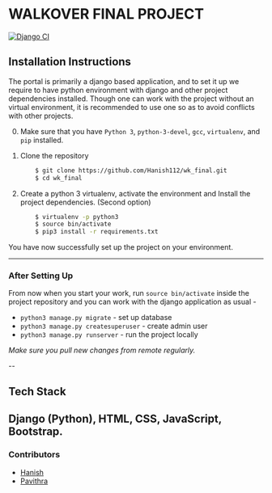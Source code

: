 # WALKOVER FINAL PROJECT  
[![Django CI](https://github.com/Hanish112/wk_final/actions/workflows/django.yml/badge.svg?branch=master)](https://github.com/Hanish112/wk_final/actions/workflows/django.yml)
## Installation Instructions
The portal is primarily a django based application, and to set it up we require to have 
python environment with django and other project dependencies installed. Though one can
work with the project without an virtual environment,  it is recommended to use one so 
as to avoid conflicts with other projects.

0. Make sure that you have `Python 3`, `python-3-devel`, `gcc`, `virtualenv`, and `pip` installed.     
1. Clone the repository

    ```bash
        $ git clone https://github.com/Hanish112/wk_final.git
        $ cd wk_final
    ```  
2. Create a python 3 virtualenv, activate the environment and Install the project dependencies. (Second option)  

    ```bash
        $ virtualenv -p python3
        $ source bin/activate
        $ pip3 install -r requirements.txt
    ```   

You have now successfully set up the project on your environment. 

---

### After Setting Up
From now when you start your work, run ``source bin/activate`` inside the project repository and you can work with the django application as usual - 

* `python3 manage.py migrate` - set up database
* `python3 manage.py createsuperuser` - create admin user
* `python3 manage.py runserver`  - run the project locally

*Make sure you pull new changes from remote regularly.*

--
## Tech Stack
Django (Python), HTML, CSS, JavaScript, Bootstrap.
--
### Contributors
* [Hanish](https://github.com/Hanish112)
* [Pavithra](https://github.com/PaviG26)

